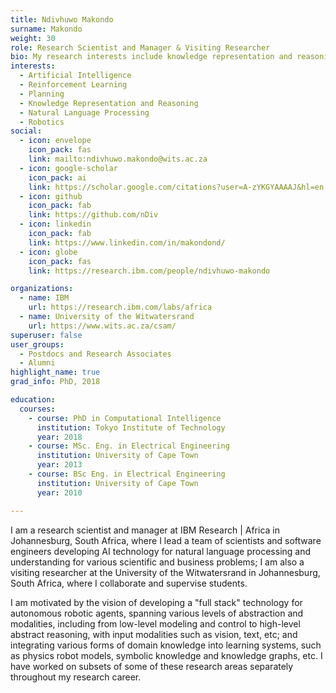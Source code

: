 ```yaml
---
title: Ndivhuwo Makondo
surname: Makondo
weight: 30
role: Research Scientist and Manager & Visiting Researcher
bio: My research interests include knowledge representation and reasoning, machine learning, robotics, and natural language processing.
interests:
  - Artificial Intelligence
  - Reinforcement Learning
  - Planning
  - Knowledge Representation and Reasoning
  - Natural Language Processing
  - Robotics
social:
  - icon: envelope
    icon_pack: fas
    link: mailto:ndivhuwo.makondo@wits.ac.za
  - icon: google-scholar
    icon_pack: ai
    link: https://scholar.google.com/citations?user=A-zYKGYAAAAJ&hl=en
  - icon: github
    icon_pack: fab
    link: https://github.com/nDiv
  - icon: linkedin
    icon_pack: fab
    link: https://www.linkedin.com/in/makondond/
  - icon: globe
    icon_pack: fas
    link: https://research.ibm.com/people/ndivhuwo-makondo

organizations:
  - name: IBM
    url: https://research.ibm.com/labs/africa
  - name: University of the Witwatersrand
    url: https://www.wits.ac.za/csam/
superuser: false
user_groups:
  - Postdocs and Research Associates
  - Alumni
highlight_name: true
grad_info: PhD, 2018

education:
  courses:
    - course: PhD in Computational Intelligence
      institution: Tokyo Institute of Technology
      year: 2018
    - course: MSc. Eng. in Electrical Engineering
      institution: University of Cape Town
      year: 2013
    - course: BSc Eng. in Electrical Engineering
      institution: University of Cape Town
      year: 2010

---
```


I am a research scientist and manager at IBM Research | Africa in Johannesburg, South Africa, where I lead a team of scientists and software engineers developing AI technology for natural language processing and understanding for various scientific and business problems; I am also a visiting researcher at the University of the Witwatersrand in Johannesburg, South Africa, where I collaborate and supervise students.

I am motivated by the vision of developing a "full stack" technology for autonomous robotic agents, spanning various levels of abstraction and modalities, including from low-level modeling and control to high-level abstract reasoning, with input modalities such as vision, text, etc; and integrating various forms of domain knowledge into learning systems, such as physics robot models, symbolic knowledge and knowledge graphs, etc. I have worked on subsets of some of these research areas separately throughout my research career.   
